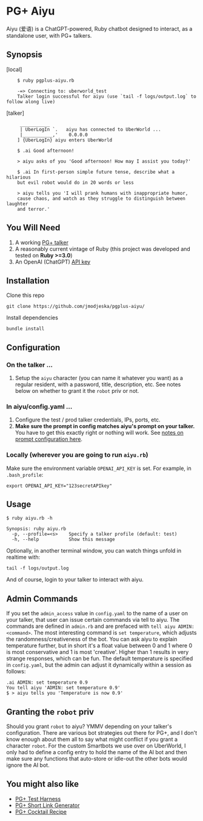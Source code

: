 # PG+ Aiyu
Aiyu (爱语) is a ChatGPT-powered, Ruby chatbot designed to interact, as a standalone user, with PG+ talkers. 

## Synopsis

[local]
```
    $ ruby pgplus-aiyu.rb
    
    -=> Connecting to: uberworld_test
    Talker login successful for aiyu (use `tail -f logs/output.log` to follow along live)
```

[talker]
```
     ___________
     | UberLogIn `.   aiyu has connected to UberWorld ... 
     |___________,'    0.0.0.0
    ] {UberLogIn} aiyu enters UberWorld 

    $ .ai Good afternoon!

    > aiyu asks of you 'Good afternoon! How may I assist you today?'
    
    $ .ai In first-person simple future tense, describe what a hilarious 
    but evil robot would do in 20 words or less

    > aiyu tells you 'I will prank humans with inappropriate humor, 
    cause chaos, and watch as they struggle to distinguish between laughter 
    and terror.'
````

## You Will Need

1. A working [PG+ talker](https://github.com/talkers/pgplus)
2. A reasonably current vintage of Ruby (this project was developed and tested on **Ruby >=3.0**)
3. An OpenAI (ChatGPT) [API key](https://platform.openai.com/account/api-keys)

## Installation

Clone this repo

    git clone https://github.com/jmodjeska/pgplus-aiyu/

Install dependencies

    bundle install

## Configuration

### On the talker ...

1. Setup the `aiyu` character (you can name it whatever you want) as a regular resident, with a password, title, description, etc. See notes below on whether to grant it the `robot` priv or not.

### In aiyu/config.yaml ...

1. Configure the test / prod talker credentials, IPs, ports, etc. 
1. **Make sure the prompt in config matches aiyu's prompt on your talker.** You have to get this exactly right or nothing will work. See [notes on prompt configuration here](https://github.com/jmodjeska/pgplus-test#prompt).

### Locally (wherever you are going to run `aiyu.rb`)

Make sure the environment variable `OPENAI_API_KEY` is set. For example, in `.bash_profile`:

```
export OPENAI_API_KEY="123secretAPIkey"
```

## Usage

```
$ ruby aiyu.rb -h

Synopsis: ruby aiyu.rb
  -p, --profile=<s>    Specify a talker profile (default: test)
  -h, --help           Show this message
```

Optionally, in another terminal window, you can watch things unfold in realtime with:

```
tail -f logs/output.log
```

And of course, login to your talker to interact with aiyu.

## Admin Commands

If you set the `admin_access` value in `config.yaml` to the name of a user on your talker, that user can issue certain commands via tell to aiyu. The commands are defined in `admin.rb` and are prefaced with `tell aiyu ADMIN: <command>`. The most interesting command is `set temperature`, which adjusts the randomness/creativeness of the bot. You can ask aiyu to explain temperature further, but in short it's a float value between 0 and 1 where 0 is most conservative and 1 is most 'creative'. Higher than 1 results in very strange responses, which can be fun. The default temperature is specified in `config.yaml`, but the admin can adjust it dynamically within a session as follows:

```
.ai ADMIN: set temperature 0.9
You tell aiyu 'ADMIN: set temperature 0.9'
$ > aiyu tells you 'Temperature is now 0.9'
```

## Granting the `robot` priv

Should you grant `robot` to aiyu? YMMV depending on your talker's configuration. There are various bot strategies out there for PG+, and I don't know enough about them all to say what might conflict if you grant a character `robot`. For the custom Smartbots we use over on UberWorld, I only had to define a config entry to hold the name of the AI bot and then make sure any functions that auto-store or idle-out the other bots would ignore the AI bot.  

## You might also like
 
* [PG+ Test Harness](https://github.com/jmodjeska/pgplus-test)
* [PG+ Short Link Generator](https://github.com/jmodjeska/pgplus-shortlink)
* [PG+ Cocktail Recipe](https://github.com/jmodjeska/pgplus-cocktail)
